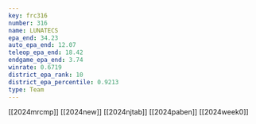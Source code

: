 ```yaml
---
key: frc316
number: 316
name: LUNATECS
epa_end: 34.23
auto_epa_end: 12.07
teleop_epa_end: 18.42
endgame_epa_end: 3.74
winrate: 0.6719
district_epa_rank: 10
district_epa_percentile: 0.9213
type: Team
---
```

[[2024mrcmp]]
[[2024new]]
[[2024njtab]]
[[2024paben]]
[[2024week0]]
